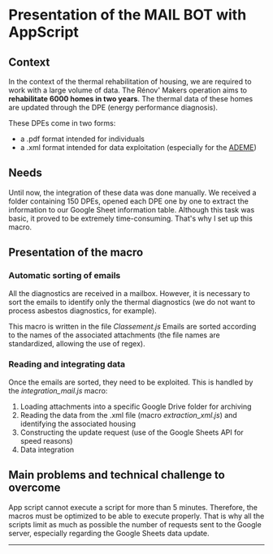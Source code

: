 # Presentation of the MAIL BOT with AppScript
## Context
In the context of the thermal rehabilitation of housing, we are required to work with a large volume of data.
The Rénov' Makers operation aims to **rehabilitate 6000 homes in two years**. The thermal data of these homes are updated through the DPE (energy performance diagnosis).

These DPEs come in two forms:
- a .pdf format intended for individuals
- a .xml format intended for data exploitation (especially for the [ADEME](https://observatoire-dpe-audit.ademe.fr/accueil))

## Needs
Until now, the integration of these data was done manually. We received a folder containing 150 DPEs, opened each DPE one by one to extract the information to our Google Sheet information table.
Although this task was basic, it proved to be extremely time-consuming. That's why I set up this macro.

## Presentation of the macro
### Automatic sorting of emails
All the diagnostics are received in a mailbox. However, it is necessary to sort the emails to identify only the thermal diagnostics (we do not want to process asbestos diagnostics, for example).

This macro is written in the file *Classement.js*
Emails are sorted according to the names of the associated attachments (the file names are standardized, allowing the use of regex).

### Reading and integrating data
Once the emails are sorted, they need to be exploited. This is handled by the *integration_mail.js* macro:

1. Loading attachments into a specific Google Drive folder for archiving
2. Reading the data from the .xml file (macro *extraction_xml.js*) and identifying the associated housing
3. Constructing the update request (use of the Google Sheets API for speed reasons)
4. Data integration

## Main problems and technical challenge to overcome
App script cannot execute a script for more than 5 minutes. Therefore, the macros must be optimized to be able to execute properly.
That is why all the scripts limit as much as possible the number of requests sent to the Google server, especially regarding the Google Sheets data update.

---
